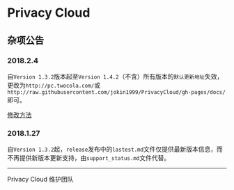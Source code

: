 # Privacy Cloud

## 杂项公告

### 2018.2.4

自`Version 1.3.2`版本起至`Version 1.4.2`（不含）所有版本的`默认更新地址`失效，更改为`http://pc.twocola.com/`或`http://raw.githubusercontent.com/jokin1999/PrivacyCloud/gh-pages/docs/`即可。

[修改方法](../update.md)

### 2018.1.27

自`Version 1.3.2`起，`release`发布中的`lastest.md`文件仅提供最新版本信息，而不再提供新版本更新支持，由`support_status.md`文件代替。

---

Privacy Cloud 维护团队
